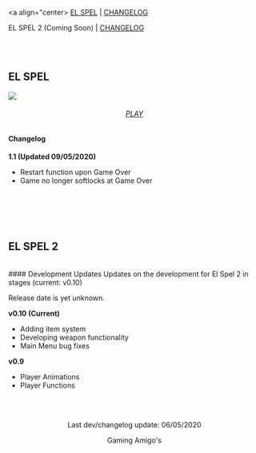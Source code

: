 <a align="center>
[EL SPEL](https://elspel.github.io/1/)  |  [CHANGELOG](https://elspel.github.io/#el-spel-1)

EL SPEL 2 (Coming Soon)  |  [CHANGELOG](https://elspel.github.io/#el-spel-2)
</a>

<br>
<br>

## EL SPEL 
<a align="center" href="https://elspel.github.io/1/">
   <img src="https://i.imgur.com/xGS947m.png">
</a>

<h6 align="center"> 
   <a href="https://elspel.github.io/1/">PLAY</a>
</h6>

        
#### Changelog
**1.1  (Updated 09/05/2020)**

- Restart function upon Game Over
- Game no longer softlocks at Game Over

<br>
<br>
<br>
<br>

## EL SPEL 2
<br>
#### Development Updates
Updates on the development for El Spel 2 in stages (current: v0.10)

Release date is yet unknown.

**v0.10 (Current)**
- Adding item system
- Developing weapon functionality
- Main Menu bug fixes

**v0.9**
- Player Animations
- Player Functions

<br>
<br>

<p align="center">
Last dev/changelog update: 06/05/2020
</p>

<p align="center">
Gaming Amigo's
</p>

